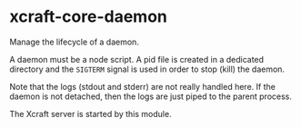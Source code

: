 # xcraft-core-daemon

Manage the lifecycle of a daemon.

A daemon must be a node script. A pid file is created in a dedicated directory
and the `SIGTERM` signal is used in order to stop (kill) the daemon.

Note that the logs (stdout and stderr) are not really handled here. If the
daemon is not detached, then the logs are just piped to the parent process.

The Xcraft server is started by this module.
